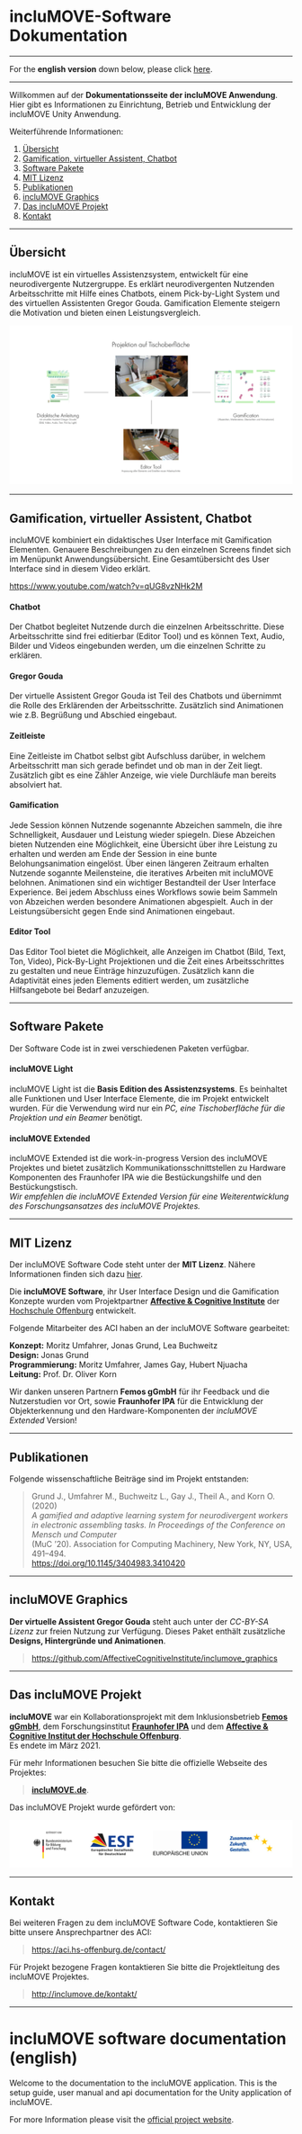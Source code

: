 # incluMOVE-Software Dokumentation

---

For the **english version** down below, please click [here](#english).

---

Willkommen auf der **Dokumentationsseite der incluMOVE Anwendung**. <br>
Hier gibt es Informationen zu Einrichtung, Betrieb und Entwicklung der incluMOVE Unity Anwendung. <br>

Weiterführende Informationen:

 1. [Übersicht](#übersicht)
 2. [Gamification, virtueller Assistent, Chatbot](#gamification_de)
 3. [Software Pakete](#software_de)
 4. [MIT Lizenz](#license_de)
 5. [Publikationen](#publications_de)
 6. [incluMOVE Graphics](#graphics_de)
 7. [Das incluMOVE Projekt](#project_de)
 8. [Kontakt](#contact_de)

---


## Übersicht
incluMOVE ist ein virtuelles Assistenzsystem, entwickelt für eine neurodivergente Nutzergruppe. Es erklärt neurodivergenten Nutzenden Arbeitsschritte mit Hilfe eines Chatbots, einem Pick-by-Light System und des virtuellen Assistenten Gregor Gouda. Gamification Elemente steigern die Motivation und bieten einen Leistungsvergleich. 

![Übersichtsgrafik incluMOVE Features](docs/images/overview_inclumove-de.png)

---

<a name="gamification_de"></a>
## Gamification, virtueller Assistent, Chatbot
incluMOVE kombiniert ein didaktisches User Interface mit Gamification Elementen. Genauere Beschreibungen zu den einzelnen Screens findet sich im Menüpunkt Anwendungsübersicht.
Eine Gesamtübersicht des User Interface sind in diesem Video erklärt.

https://www.youtube.com/watch?v=qUG8vzNHk2M 

#### Chatbot
Der Chatbot begleitet Nutzende durch die einzelnen Arbeitsschritte. Diese Arbeitsschritte sind frei editierbar (Editor Tool) und es können Text, Audio, Bilder und Videos eingebunden werden, um die einzelnen Schritte zu erklären. 
#### Gregor Gouda
Der virtuelle Assistent Gregor Gouda ist Teil des Chatbots und übernimmt die Rolle des Erklärenden der Arbeitsschritte. Zusätzlich sind Animationen wie z.B. Begrüßung und Abschied eingebaut.
#### Zeitleiste
Eine Zeitleiste im Chatbot selbst gibt Aufschluss darüber, in welchem Arbeitsschritt man sich gerade befindet und ob man in der Zeit liegt. Zusätzlich gibt es eine Zähler Anzeige, wie viele Durchläufe man bereits absolviert hat.
#### Gamification
Jede Session können Nutzende sogenannte Abzeichen sammeln, die ihre Schnelligkeit, Ausdauer und Leistung wieder spiegeln. Diese Abzeichen bieten Nutzenden eine Möglichkeit, eine Übersicht über ihre Leistung zu erhalten und werden am Ende der Session in eine bunte Belohungsanimation eingelöst. 
Über einen längeren Zeitraum erhalten Nutzende sogannte Meilensteine, die iteratives Arbeiten mit incluMOVE belohnen.
Animationen sind ein wichtiger Bestandteil der User Interface Experience. Bei jedem Abschluss eines Workflows sowie beim Sammeln von Abzeichen werden besondere Animationen abgespielt. Auch in der Leistungsübersicht gegen Ende sind Animationen eingebaut. 
#### Editor Tool
Das Editor Tool bietet die Möglichkeit, alle Anzeigen im Chatbot (Bild, Text, Ton, Video), Pick-By-Light Projektionen und die Zeit eines Arbeitsschrittes zu gestalten und neue Einträge hinzuzufügen. 
Zusätzlich kann die Adaptivität eines jeden Elements editiert werden, um zusätzliche Hilfsangebote bei Bedarf anzuzeigen. 

---

<a name="software_de"></a>
## Software Pakete
Der Software Code ist in zwei verschiedenen Paketen verfügbar.

#### incluMOVE Light
incluMOVE Light ist die **Basis Edition des Assistenzsystems**. Es beinhaltet alle Funktionen und User Interface Elemente, die im Projekt entwickelt wurden. 
Für die Verwendung wird nur ein *PC, eine Tischoberfläche für die Projektion und ein Beamer* benötigt.

#### incluMOVE Extended
incluMOVE Extended ist die work-in-progress Version des incluMOVE Projektes und bietet zusätzlich Kommunikationsschnittstellen zu Hardware Komponenten des Fraunhofer IPA wie die Bestückungshilfe und den Bestückungstisch. <br>
*Wir empfehlen die incluMOVE Extended Version für eine Weiterentwicklung des Forschungsansatzes des incluMOVE Projektes.*

---

<a name="license_de"></a>
## MIT Lizenz

Der incluMOVE Software Code steht unter der **MIT Lizenz**. 
Nähere Informationen finden sich dazu [hier](LICENSE.md).

Die **incluMOVE Software**, ihr User Interface Design und die Gamification Konzepte wurden vom Projektpartner **[Affective & Cognitive Institute](https://aci.hs-offenburg.de/)** der [Hochschule Offenburg](https://www.hs-offenburg.de/) entwickelt. 

Folgende Mitarbeiter des ACI haben an der incluMOVE Software gearbeitet:

**Konzept:** Moritz Umfahrer, Jonas Grund, Lea Buchweitz <br>
**Design:** Jonas Grund <br>
**Programmierung:** Moritz Umfahrer, James Gay, Hubert Njuacha <br>
**Leitung:** Prof. Dr. Oliver Korn <br>

Wir danken unseren Partnern **Femos gGmbH** für ihr Feedback und die Nutzerstudien vor Ort, sowie **Fraunhofer IPA** für die Entwicklung der Objekterkennung und den Hardware-Komponenten der *incluMOVE Extended* Version!

---

<a name="publications_de"></a>
## Publikationen 
Folgende wissenschaftliche Beiträge sind im Projekt entstanden:

> Grund J., Umfahrer M., Buchweitz L., Gay J., Theil A., and Korn O. (2020) <br>
> *A gamified and adaptive learning system for neurodivergent workers in electronic assembling tasks. In Proceedings of the Conference on Mensch und Computer* <br>
> (MuC ’20). Association for Computing Machinery, New York, NY, USA, 491–494. <br>
> https://doi.org/10.1145/3404983.3410420 <br>

---

<a name="graphics_de"></a>
## incluMOVE Graphics
**Der virtuelle Assistent Gregor Gouda** steht auch unter der *CC-BY-SA Lizenz* zur freien Nutzung zur Verfügung. Dieses Paket enthält zusätzliche **Designs, Hintergründe und Animationen**. 

> https://github.com/AffectiveCognitiveInstitute/inclumove_graphics

---

<a name="project_de"></a>
## Das incluMOVE Projekt
**incluMOVE** war ein Kollaborationsprojekt mit dem Inklusionsbetrieb **[Femos gGmbH](https://www.femos-zenit.de/de/)**, dem Forschungsinstitut **[Fraunhofer IPA](https://www.ipa.fraunhofer.de/)** und dem **[Affective & Cognitive Institut der Hochschule Offenburg](https://aci.hs-offenburg.de/de/)**. <br>
Es endete im März 2021.

Für mehr Informationen besuchen Sie bitte die offizielle Webseite des Projektes: 
> **[incluMOVE.de](http://inclumove.de/)**.


Das incluMOVE Projekt wurde gefördert von:

![incluMOVE Sponsoren](docs/images/sponsors_logos-de.png)

---

<a name="contact_de"></a>
## Kontakt

Bei weiteren Fragen zu dem incluMOVE Software Code, kontaktieren Sie bitte unsere Ansprechpartner des ACI: <br>
> https://aci.hs-offenburg.de/contact/ <br>

Für Projekt bezogene Fragen kontaktieren Sie bitte die Projektleitung des incluMOVE Projektes. <br>

> http://inclumove.de/kontakt/




_________________________________________________________________________________________________________________

<a name="english"></a>
# incluMOVE software documentation (english)

Welcome to the documentation to the incluMOVE application. This is the setup guide, user manual and api documentation for the Unity application of incluMOVE.

For more Information please visit the [official project website](https://inclumove.de).
